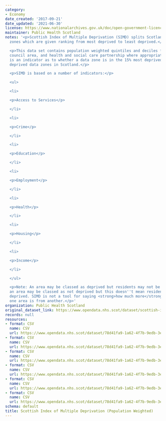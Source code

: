 ```yaml
---
category:
- Economy
date_created: '2017-09-21'
date_updated: '2021-06-30'
license: https://www.nationalarchives.gov.uk/doc/open-government-licence/version/3/
maintainer: Public Health Scotland
notes: '<p>Scottish Index of Multiple Deprivation (SIMD) splits Scotland into data
  zones which are given ranking from most deprived to least deprived.</p>

  <p>This data set contains population weighted quintiles and deciles for health board,
  council area, and health and social care partnership where appropriate. Also available
  is an indicator as to whether a data zone is in the 15% most deprived or 15% least
  deprived data zones in Scotland.</p>

  <p>SIMD is based on a number of indicators:</p>

  <ul>

  <li>

  <p>Access to Services</p>

  </li>

  <li>

  <p>Crime</p>

  </li>

  <li>

  <p>Education</p>

  </li>

  <li>

  <p>Employment</p>

  </li>

  <li>

  <p>Health</p>

  </li>

  <li>

  <p>Housing</p>

  </li>

  <li>

  <p>Income</p>

  </li>

  </ul>

  <p>Note: An area may be classed as deprived but residents may not be deprived, and
  an area may be classed as not deprived but this doesn''t mean residents are not
  deprived. SIMD is not a tool for saying <strong>how much more</strong> deprived
  one area is from another.</p>'
organization: Public Health Scotland
original_dataset_link: https://www.opendata.nhs.scot/dataset/scottish-index-of-multiple-deprivation
records: null
resources:
- format: CSV
  name: CSV
  url: https://www.opendata.nhs.scot/dataset/78d41fa9-1a62-4f7b-9edb-3e8522a93378/resource/acade396-8430-4b34-895a-b3e757fa346e/download/simd2020v2_22062020.csv
- format: CSV
  name: CSV
  url: https://www.opendata.nhs.scot/dataset/78d41fa9-1a62-4f7b-9edb-3e8522a93378/resource/cadf715a-c365-4dcf-a6e0-acd7e3af21ec/download/simd2016_18052020.csv
- format: CSV
  name: CSV
  url: https://www.opendata.nhs.scot/dataset/78d41fa9-1a62-4f7b-9edb-3e8522a93378/resource/dd4b13d3-066b-4714-bb1f-730e1a1ee692/download/simd2012_02042020.csv
- format: CSV
  name: CSV
  url: https://www.opendata.nhs.scot/dataset/78d41fa9-1a62-4f7b-9edb-3e8522a93378/resource/d9738550-4cf9-428e-8453-c2aad463ff68/download/simd2009v2_23062019.csv
- format: CSV
  name: CSV
  url: https://www.opendata.nhs.scot/dataset/78d41fa9-1a62-4f7b-9edb-3e8522a93378/resource/6f871d03-d2af-4fe2-a615-d2d2ca76c3a5/download/simd2006_02042020.csv
- format: CSV
  name: CSV
  url: https://www.opendata.nhs.scot/dataset/78d41fa9-1a62-4f7b-9edb-3e8522a93378/resource/a97fca71-ebbb-4897-a611-88024a76ff21/download/simd2004_02042020.csv
schema: default
title: Scottish Index of Multiple Deprivation (Population Weighted)
---
```

